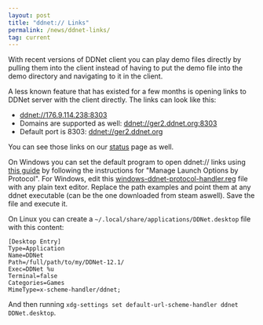 ```yaml
---
layout: post
title: "ddnet:// Links"
permalink: /news/ddnet-links/
tag: current
---
```


With recent versions of DDNet client you can play demo files directly by pulling them into the client instead of having to put the demo file into the demo directory and navigating to it in the client.

A less known feature that has existed for a few months is opening links to DDNet server with the client directly. The links can look like this:

- [ddnet://176.9.114.238:8303](ddnet://176.9.114.238:8303)
- Domains are supported as well: [ddnet://ger2.ddnet.org:8303](ddnet://ger2.ddnet.org:8303)
- Default port is 8303: [ddnet://ger2.ddnet.org](ddnet://ger2.ddnet.org)

You can see those links on our [status](https://ddnet.org/status/) page as well.

On Windows you can set the default program to open ddnet:// links using [this guide](https://www.howtogeek.com/223144/how-to-set-your-default-apps-in-windows-10/) by following the instructions for "Manage Launch Options by Protocol".
For Windows, edit this [windows-ddnet-protocol-handler.reg](/windows-ddnet-protocol-handler.reg) file with any plain text editor. Replace the path examples and point them at any ddnet executable (can be the one downloaded from steam aswell). Save the file and execute it.

On Linux you can create a `~/.local/share/applications/DDNet.desktop` file with this content:

```
[Desktop Entry]
Type=Application
Name=DDNet
Path=/full/path/to/my/DDNet-12.1/
Exec=DDNet %u
Terminal=false
Categories=Games
MimeType=x-scheme-handler/ddnet;
```

And then running `xdg-settings set default-url-scheme-handler ddnet DDNet.desktop`.
